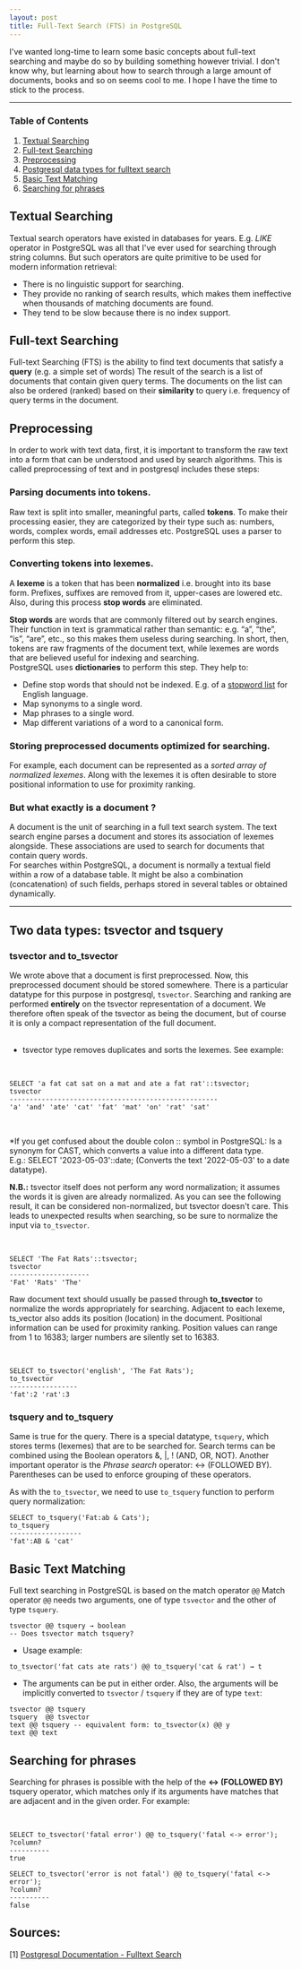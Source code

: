 ```yaml
---
layout: post
title: Full-Text Search (FTS) in PostgreSQL
---
```


I've wanted long-time to learn some basic concepts about full-text searching and maybe do so by building something however trivial.
I don't know why, but learning about how to search through a large amount of documents, books and so on seems cool to me.
I hope I have the time to stick to the process.

***
### Table of Contents
1. [Textual Searching](#textual-searching)
2. [Full-text Searching](#full-text-searching)
3. [Preprocessing](#preprocessing)
4. [Postgresql data types for fulltext search](#two-data-types-tsvector-and-tsquery)
5. [Basic Text Matching](#basic-text-matching)
6. [Searching for phrases](#searching-for-phrases)


## Textual Searching
Textual search operators have existed in databases for years.
E.g. *LIKE* operator in PostgreSQL was all that I've ever used for searching through string columns.
But such operators are quite primitive to be used for modern information retrieval:

+ There is no linguistic support for searching.
+ They provide no ranking of search results, which makes them ineffective when thousands of matching documents are found.
+ They tend to be slow because there is no index support.

## Full-text Searching
Full-text Searching (FTS) is the ability to find text documents that satisfy a **query** (e.g. a simple set of words)
The result of the search is a list of documents that contain given query terms.
The documents on the list can also be ordered (ranked) based on their **similarity** to query i.e. frequency of query
terms in the document. 

## Preprocessing

In order to work with text data, first, it is important to transform the raw text into a form that can be understood and used by search algorithms.
This is called preprocessing of text and in postgresql includes these steps:

### Parsing documents into tokens.
Raw text is split into smaller, meaningful parts, called **tokens**.
To make their processing easier, they are categorized by their type such as: numbers, words, complex words,
email addresses etc. PostgreSQL uses a parser to perform this step.

### Converting tokens into lexemes.
A **lexeme** is a token that has been **normalized** i.e. brought into its base form. Prefixes, suffixes are removed from it, upper-cases are lowered etc.
Also, during this process **stop words** are eliminated. 

**Stop words** are words that are commonly filtered out by search engines. 
Their function in text is grammatical rather than semantic: e.g. “a”, “the”, “is”, “are”, etc., so this makes them useless during searching.
In short, then, tokens are raw fragments of the document text, while lexemes are words that are believed useful for indexing and searching.
<br/>
PostgreSQL uses **dictionaries** to perform this step. They help to:
+ Define stop words that should not be indexed. E.g. of a [stopword list](https://github.com/igorbrigadir/stopwords/blob/master/en/terrier.txt) for English language.
+ Map synonyms to a single word.
+ Map phrases to a single word.
+ Map different variations of a word to a canonical form.

### Storing preprocessed documents optimized for searching.
For example, each document can be represented as a *sorted array of normalized lexemes*.
Along with the lexemes it is often desirable to store positional information to use for proximity ranking.

### But what exactly is a **document** ?
A document is the unit of searching in a full text search system.
The text search engine parses a document and stores its association of lexemes alongside.
These associations are used to search for documents that contain query words.
<br/>
For searches within PostgreSQL, a document is normally a textual field within a row of a database table.
It might be also a combination (concatenation) of such fields, perhaps stored in several tables or obtained dynamically.

***

## Two data types: tsvector and tsquery

### tsvector and to_tsvector

We wrote above that a document is first preprocessed.
Now, this preprocessed document should be stored somewhere. 
There is a particular datatype for this purpose in postgresql, `tsvector`.
Searching and ranking are performed **entirely** on the tsvector representation of a document.
We therefore often speak of the tsvector as being the document, but of course it is only a compact representation of the full document.
<br>
<br>

+ tsvector type removes duplicates and sorts the lexemes. See example:

<br/>

```postgresql
SELECT 'a fat cat sat on a mat and ate a fat rat'::tsvector;
tsvector
----------------------------------------------------
'a' 'and' 'ate' 'cat' 'fat' 'mat' 'on' 'rat' 'sat'
```
<br/>
    
*If you get confused about the double colon :: symbol in PostgreSQL:
Is a synonym for CAST, which converts a value into a different data type.  
E.g.: SELECT '2023-05-03'::date; (Converts the text '2022-05-03' to a date datatype).

**N.B.:** tsvector itself does not perform any word normalization; it assumes the words it is given are already normalized. 
As you can see the following result, it can be considered non-normalized, but tsvector doesn't care.
This leads to unexpected results when searching, so be sure to normalize the input via `to_tsvector`.

<br/>

```postgresql
SELECT 'The Fat Rats'::tsvector;
tsvector
--------------------
'Fat' 'Rats' 'The'
```

Raw document text should usually be passed through **to_tsvector** to normalize the words appropriately for searching.
Adjacent to each lexeme, ts_vector also adds its position (location) in the document.
Positional information can be used for proximity ranking.
Position values can range from 1 to 16383; larger numbers are silently set to 16383.

<br/>

```postgresql
SELECT to_tsvector('english', 'The Fat Rats');
to_tsvector
-----------------
'fat':2 'rat':3
```

### tsquery and to_tsquery

Same is true for the query.
There is a special datatype, `tsquery`, which stores terms (lexemes) that are to be searched for.
Search terms can be combined using the Boolean operators &, |, ! (AND, OR, NOT).
Another important operator is the *Phrase search* operator:  <-> (FOLLOWED BY). 
Parentheses can be used to enforce grouping of these operators. 

As with the `to_tsvector`, we need to use `to_tsquery` function to perform query normalization:
<br/>

```postgresql
SELECT to_tsquery('Fat:ab & Cats');
to_tsquery
------------------
'fat':AB & 'cat'
```

## Basic Text Matching

Full text searching in PostgreSQL is based on the match operator `@@`
Match operator `@@` needs two arguments, one of type `tsvector` and the other of type `tsquery`.

```postgresql
tsvector @@ tsquery → boolean
-- Does tsvector match tsquery? 
```
+ Usage example:
```postgresql
to_tsvector('fat cats ate rats') @@ to_tsquery('cat & rat') → t
```
+ The arguments can be put in either order. Also, the arguments will be implicitly converted
  to `tsvector` / `tsquery` if they are of type `text`:
```postgresql
tsvector @@ tsquery
tsquery  @@ tsvector
text @@ tsquery -- equivalent form: to_tsvector(x) @@ y
text @@ text
```

## Searching for phrases 

Searching for phrases is possible with the help of the **<-> (FOLLOWED BY)** tsquery operator, which 
matches only if its arguments have matches that are adjacent and in the given order. For example:

<br/>

```postgresql
SELECT to_tsvector('fatal error') @@ to_tsquery('fatal <-> error');
?column?
----------
true

SELECT to_tsvector('error is not fatal') @@ to_tsquery('fatal <-> error');
?column?
----------
false
```

## Sources:

[1] [Postgresql Documentation - Fulltext Search](https://www.postgresql.org/docs/current/textsearch-intro.html#TEXTSEARCH-DOCUMENT)


































